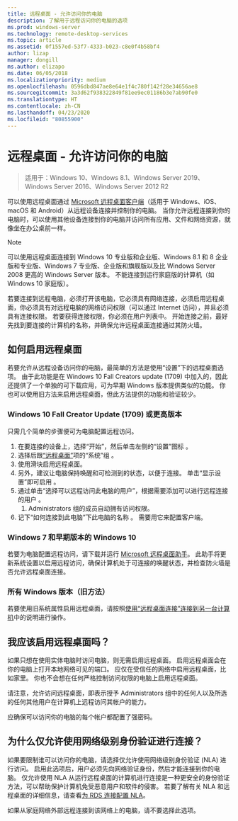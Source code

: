 ```yaml
---
title: 远程桌面 - 允许访问你的电脑
description: 了解用于远程访问你的电脑的选项
ms.prod: windows-server
ms.technology: remote-desktop-services
ms.topic: article
ms.assetid: 0f1557ed-53f7-4333-b023-c8e0f4b58bf4
author: lizap
manager: dongill
ms.author: elizapo
ms.date: 06/05/2018
ms.localizationpriority: medium
ms.openlocfilehash: 0596dbd847ae8e64e1f4c780f142f28e34656ae8
ms.sourcegitcommit: 3a3d62f938322849f81ee9ec01186b3e7ab90fe0
ms.translationtype: HT
ms.contentlocale: zh-CN
ms.lasthandoff: 04/23/2020
ms.locfileid: "80855900"
---
```

# <a name="remote-desktop---allow-access-to-your-pc"></a>远程桌面 - 允许访问你的电脑

>适用于：Windows 10、Windows 8.1、Windows Server 2019、Windows Server 2016、Windows Server 2012 R2

可以使用远程桌面通过 [Microsoft 远程桌面客户端](remote-desktop-clients.md)（适用于 Windows、iOS、macOS 和 Android）从远程设备连接并控制你的电脑。 当你允许远程连接到你的电脑时，可以使用其他设备连接到你的电脑并访问所有应用、文件和网络资源，就像坐在办公桌前一样。  

> [!NOTE]
> 可以使用远程桌面连接到 Windows 10 专业版和企业版、Windows 8.1 和 8 企业版和专业版、Windows 7 专业版、企业版和旗舰版以及比 Windows Server 2008 更高的 Windows Server 版本。 不能连接到运行家庭版的计算机（如 Windows 10 家庭版）。 

若要连接到远程电脑，必须打开该电脑，它必须具有网络连接，必须启用远程桌面，你必须具有对远程电脑的网络访问权限（可以通过 Internet 访问），并且必须具有连接权限。 若要获得连接权限，你必须在用户列表中。 开始连接之前，最好先找到要连接的计算机的名称，并确保允许远程桌面连接通过其防火墙。

## <a name="how-to-enable-remote-desktop"></a>如何启用远程桌面

若要允许从远程设备访问你的电脑，最简单的方法是使用“设置”下的远程桌面选项。 由于此功能是在 Windows 10 Fall Creators update (1709) 中加入的，因此还提供了一个单独的可下载应用，可为早期 Windows 版本提供类似的功能。 你也可以使用旧方法来启用远程桌面，但此方法提供的功能和验证较少。

### <a name="windows-10-fall-creator-update-1709-or-later"></a>Windows 10 Fall Creator Update (1709) 或更高版本

只需几个简单的步骤便可为电脑配置远程访问。
1. 在要连接的设备上，选择“开始”，然后单击左侧的“设置”图标   。
2. 选择后跟[“远程桌面”](ms-settings:remotedesktop)项的“系统”组   。
3. 使用滑块启用远程桌面。
4. 另外，建议让电脑保持唤醒和可检测到的状态，以便于连接。 单击“显示设置”即可启用  。
5. 通过单击“选择可以远程访问此电脑的用户”，根据需要添加可以进行远程连接的用户  。
   1. Administrators 组的成员自动拥有访问权限。
6. 记下“如何连接到此电脑”下此电脑的名称  。 需要用它来配置客户端。

### <a name="windows-7-and-early-version-of-windows-10"></a>Windows 7 和早期版本的 Windows 10

若要为电脑配置远程访问，请下载并运行 [Microsoft 远程桌面助手](https://www.microsoft.com/download/details.aspx?id=50042)。 此助手将更新系统设置以启用远程访问，确保计算机处于可连接的唤醒状态，并检查防火墙是否允许远程桌面连接。 

### <a name="all-versions-of-windows-legacy-method"></a>所有 Windows 版本（旧方法）

若要使用旧系统属性启用远程桌面，请按照[使用“远程桌面连接”连接到另一台计算机](https://windows.microsoft.com/windows/remote-desktop-connection-faq)中的说明进行操作。

## <a name="should-i-enable-remote-desktop"></a>我应该启用远程桌面吗？

如果只想在使用实体电脑时访问电脑，则无需启用远程桌面。 启用远程桌面会在你的电脑上打开本地网络可见的端口。 应仅在受信任的网络中启用远程桌面，比如家里。 你也不会想在任何严格控制访问权限的电脑上启用远程桌面。

请注意，允许访问远程桌面，即表示授予 Administrators 组中的任何人以及所选的任何其他用户在计算机上远程访问其帐户的能力。

应确保可以访问你的电脑的每个帐户都配置了强密码。

## <a name="why-allow-connections-only-with-network-level-authentication"></a>为什么仅允许使用网络级别身份验证进行连接？ 

如果要限制谁可以访问你的电脑，请选择仅允许使用网络级别身份验证 (NLA) 进行访问。 启用此选项后，用户必须先向网络验证身份，然后才能连接到你的电脑。 仅允许使用 NLA 从运行远程桌面的计算机进行连接是一种更安全的身份验证方法，可以帮助保护计算机免受恶意用户和软件的侵害。 若要了解有关 NLA 和远程桌面的详细信息，请查看[为 RDS 连接配置 NLA](https://technet.microsoft.com/library/cc732713(v=ws.11).aspx)。

如果从家庭网络外部远程连接到该网络上的电脑，请不要选择此选项。
